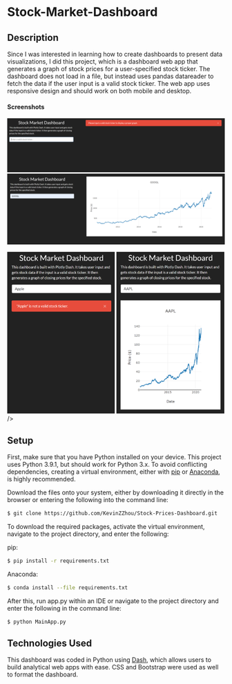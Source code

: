 # Stock-Market-Dashboard

## Description
Since I was interested in learning how to create dashboards to present data visualizations, I did this project, which is a dashboard web app that generates a graph of stock prices for a user-specified stock ticker.  The dashboard does not load in a file, but instead uses pandas datareader to fetch the data if the user input is a valid stock ticker.  The web app uses responsive design and should work on both mobile and desktop.

#### Screenshots
![Alert-Desktop](/Screenshots/Alert-Wide.png)
![Graph-Desktop](/Screenshots/Graph-Wide.png)
<p float = "left">
  <img src="Screenshots/Alert-Narrow.png" width = 49.5%>
  <img src="Screenshots/Graph-Narrow.png" width = 49.5%>/> 
</p>

## Setup
First, make sure that you have Python installed on your device.  This project uses Python 3.9.1, but should work for Python 3.x.
To avoid conflicting dependencies, creating a virtual environment, either with [pip](https://uoa-eresearch.github.io/eresearch-cookbook/recipe/2014/11/26/python-virtual-env/) or [Anaconda](https://uoa-eresearch.github.io/eresearch-cookbook/recipe/2014/11/20/conda/), is highly recommended.

Download the files onto your system, either by downloading it directly in the browser or entering the following into the command line:
```sh
$ git clone https://github.com/KevinZZhou/Stock-Prices-Dashboard.git
```

To download the required packages, activate the virtual environment, navigate to the project directory, and enter the following:

pip:
```sh
$ pip install -r requirements.txt
```
Anaconda:
```sh
$ conda install --file requirements.txt
```

After this, run app.py within an IDE or navigate to the project directory and enter the following in the command line:
```sh
$ python MainApp.py
```

## Technologies Used
This dashboard was coded in Python using [Dash](https://plotly.com/dash/), which allows users to build analytical web apps with ease.  CSS and Bootstrap were used as well to format the dashboard.